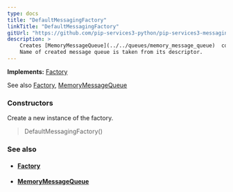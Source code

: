 ```yaml
---
type: docs
title: "DefaultMessagingFactory"
linkTitle: "DefaultMessagingFactory"
gitUrl: "https://github.com/pip-services3-python/pip-services3-messaging-python"
description: > 
    Creates [MemoryMessageQueue](../../queues/memory_message_queue)  components by their descriptors.
    Name of created message queue is taken from its descriptor.
---
```


**Implements:** [Factory](../../../components/build/factory)

See also [Factory](../../../components/build/factory), [MemoryMessageQueue](../../queues/memory_message_queue) 

### Constructors

Create a new instance of the factory.

> DefaultMessagingFactory()


### See also
- #### [Factory](../../../components/build/factory)
- #### [MemoryMessageQueue](../../queues/message_queue)

